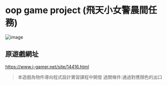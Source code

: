 # oop game project (飛天小女警晨間任務)
![image](https://github.com/YenChieh0716/oop-game-project/assets/79859588/47d0caaf-e1e2-4e86-9042-d0d9688d4026)
## 原遊戲網址
https://www.i-gamer.net/site/14416.html

> 本遊戲為物件導向程式設計實習課程中開發
> 過關條件:通過對應顏色的出口
